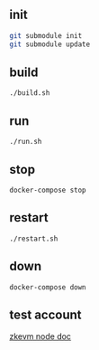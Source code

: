 
## init

```bash
git submodule init
git submodule update
```

## build

```
./build.sh
```

## run

```
./run.sh
```

## stop

```
docker-compose stop
```

## restart

```
./restart.sh
```

## down

```
docker-compose down
```

## test account

[zkevm node doc](./zkevm-node/docs/running_local.md#accounts)
